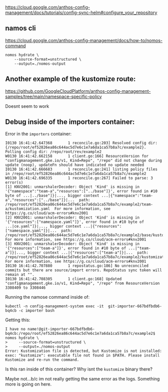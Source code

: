 
https://cloud.google.com/anthos-config-management/docs/tutorials/config-sync-helm#configure_your_repository


## namos cli

https://cloud.google.com/anthos-config-management/docs/how-to/nomos-command


```
nomos hydrate \
    --source-format=unstructured \
    --output=./nomos-output
```



## Another example of the kustomize route:

https://github.com/GoogleCloudPlatform/anthos-config-management-samples/tree/main/namespace-specific-policy

Doesnt seem to work

## Debug inside of the importers container:
Error in the `importers` container:
```
I0130 16:41:42.647368       1 reconcile.go:203] Resolved config dir: {/repo/root/ef52826ea86c644ac5d7e6c1e7a6da1ca57b8a7c/example2}. Polling config dir: /repo/root/rev/example2
W0130 16:41:42.662158       1 client.go:166] ResourceVersion for "configmanagement.gke.io/v1, Kind=Repo", "/repo" did not change during update (noop), updateFn should have indicated no update needed
I0130 16:41:42.666683       1 reconcile.go:241] listing policy files in /repo/root/ef52826ea86c644ac5d7e6c1e7a6da1ca57b8a7c/example2
W0130 16:41:42.696335       1 reconcile.go:267] Failed to parse: 3 error(s) 
[1] KNV2001: unmarshalerDecoder: Object 'Kind' is missing in '{"namespace":"team-a","resources":["../base"]}', error found in #10 byte of ...|../base"]}|..., bigger context ...|{"namespace":"team-a","resources":["../base"]}|...  path: /repo/root/ef52826ea86c644ac5d7e6c1e7a6da1ca57b8a7c/example2/team-a/kustomization.yaml  For more information, see https://g.co/cloud/acm-errors#knv2001 
[2] KNV2001: unmarshalerDecoder: Object 'Kind' is missing in '{"resources":["namespace.yaml"]}', error found in #10 byte of ...|ce.yaml"]}|..., bigger context ...|{"resources":["namespace.yaml"]}|...  path: /repo/root/ef52826ea86c644ac5d7e6c1e7a6da1ca57b8a7c/example2/base/kustomization.yaml  For more information, see https://g.co/cloud/acm-errors#knv2001 
[3] KNV2001: unmarshalerDecoder: Object 'Kind' is missing in '{"resources":["team-a"]}', error found in #10 byte of ...|"team-a"]}|..., bigger context ...|{"resources":["team-a"]}|...  path: /repo/root/ef52826ea86c644ac5d7e6c1e7a6da1ca57b8a7c/example2/kustomization.yaml  For more information, see https://g.co/cloud/acm-errors#knv2001 
I0130 16:41:42.707880       1 repostatus.go:186] No unreconciled commits but there are source/import errors. RepoStatus sync token will remain at "".
I0130 16:41:42.708305       1 client.go:168] Updated "configmanagement.gke.io/v1, Kind=Repo", "/repo" from ResourceVersion 3308409 to 3308446
```

Running the namose command inside of:
```
kubectl -n config-management-system exec -it  git-importer-667bdfbdb6-bq4cb -c importer bash
```

Getting this:
```
I have no name!@git-importer-667bdfbdb6-bq4cb:/repo/root/ef52826ea86c644ac5d7e6c1e7a6da1ca57b8a7c/example2$ nomos hydrate \
>     --source-format=unstructured \
>     --output=./nomos-output
Error: Kustomization file is detected, but Kustomize is not installed: exec: "kustomize": executable file not found in $PATH. Please install Kustomize and re-run the command.
```

Is this ran inside of this container?  Why isnt the `kustomize` binary there?

Maybe not...b/c im not really getting the same error as the logs.  Something more is going on here.

